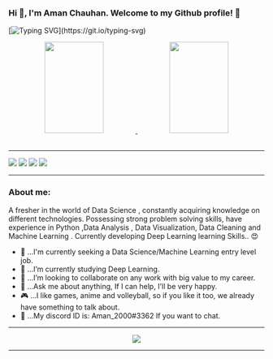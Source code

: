 <!---
Aman-web2000/Aman-web2000 is a ✨ special ✨ repository because its `README.md` (this file) appears on your GitHub profile.
You can click the Preview link to take a look at your changes.
--->


<div align="left">

### Hi :wave:, I'm Aman Chauhan. Welcome to my Github profile! :vulcan_salute:	
  
[![Typing SVG](https://readme-typing-svg.herokuapp.com?font=Cheltenham+Condensed+Bold&color=AF69F7&lines=Passionate+about+Data;Interested+in;Data+Science;Machine+Learning;Data+Analytics.)](https://git.io/typing-svg)

<div align="center">
  <a href="https://linktr.ee/aman909">
  <img height="180em" width="48%" src="https://github-readme-stats.vercel.app/api?username=Aman-web2000&show_icons=true&theme=tokyonight&include_all_commits=true&count_private=true"/>
  <img height="180em" width="48%" src="https://github-readme-stats.vercel.app/api/top-langs/?username=Aman-web2000&layout=compact&langs_count=7&theme=tokyonight"/>   
<div style="display: inline_block"><br>


 <hr>
    
 <div align="left"> 
   <a href="https://www.instagram.com/_chauhan_aman_00/" target="_blank"><img src="https://img.shields.io/badge/Instagram-E4405F?style=for-the-badge&logo=instagram&logoColor=white" target="_blank"></a> 
  <a href="https://twitter.com/chauhanaman909" target="_blank"><img src="https://img.shields.io/badge/Twitter-1DA1F2?style=for-the-badge&logo=twitter&logoColor=white" target="_blank"></a>
  <a href="https://www.linkedin.com/in/aman-chauhan-8864581b2/" target="_blank"><img src="https://img.shields.io/badge/-LinkedIn-%230077B5?style=for-the-badge&logo=linkedin&logoColor=white" target="_blank"></a> 
  <a href="https://www.kaggle.com/aman909" target="_blank"><img src="https://img.shields.io/badge/Kaggle-20BEFF?style=for-the-badge&logo=Kaggle&logoColor=white" target="_blank"></a>


   
</div>

 <hr>
  
<div align="left">

### About me:
  
A fresher in the world of Data Science , constantly acquiring knowledge on different technologies. Possessing strong problem solving skills, have experience in Python ,Data Analysis , Data Visualization, Data Cleaning and Machine Learning . Currently developing Deep Learning learning Skills.. :heart_eyes: 
    <ul>
      <li>🔭 ...I'm currently seeking a Data Science/Machine Learning entry level job.</li>
      <li>🌱 ...I’m currently studying Deep Learning.</li>
      <li>👯 ...I’m looking to collaborate on any work with big value to my career.</li>
      <li>💬 ...Ask me about anything, If I can help, I'll be very happy.</li>
      <li>🎮 ...I like games, anime and volleyball, so if you like it too, we already have something to talk about.</li>
      <li>💬 ...My discord ID is: Aman_2000#3362 If you want to chat.</li>
    </ul>
</div>
<hr>           

![](https://github.com/Aman-web2000/gifs-readme/blob/main/giphy.gif)
    
<hr>      
    

